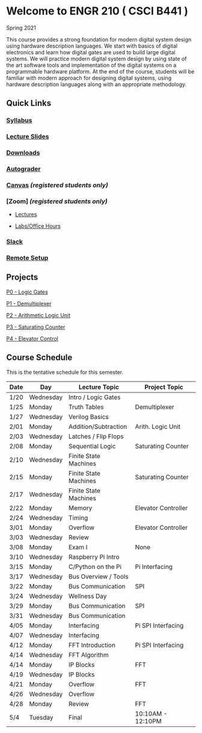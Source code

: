 
# Welcome to ENGR 210 ( CSCI B441 )

Spring 2021 

This course provides a strong foundation for modern digital system design using hardware description languages. We start with basics of digital electronics and learn how digital gates are used to build large digital systems. We will practice modern digital system design by using state of the art software tools and implementation of the digital systems on a programmable hardware platform.  At the end of the course, students will be familiar with modern approach for designing digital systems, using hardware description languages along with an appropriate methodology.

## Quick Links

### [Syllabus](syllabus.md)

### [Lecture Slides](http://github.com/engr210/lecture_slides)

### [Downloads](http://github.com/engr210/downloads) 

### [Autograder](https://autograder.sice.indiana.edu) 

### [Canvas](https://iu.instructure.com/courses/1947790) _(registered students only)_

### [Zoom] _(registered students only)_

 - [Lectures](https://iu.zoom.us/j/86581937943) 

 - [Labs/Office Hours](https://iu.zoom.us/j/89702983096)

### [Slack](engr210-sp21.slack.com)

### [Remote Setup](https://uisapp2.iu.edu/confluence-prd/pages/viewpage.action?pageId=280461906)
<!--
[RED Desktop](https://docs.google.com/document/d/1GuOK0B6Irj_u6LjxMiwTBXgFvxtb-kuTXEFyj7-wQYI)
-->

## Projects

<!-- [P0 - Vivado
Tutorial](https://docs.google.com/document/d/1ydtvsCJaGSUWNMd3byvegsMfa6kRY8q1nOXQNVc5FVE)
-->

[P0 - Logic Gates](https://docs.google.com/document/d/1OZPhRJoNW6variLEV1iyCQ5HWxGvJrfiC3c3eMZx8vo)

[P1 - Demultiplexer](https://docs.google.com/document/d/1o02Y2rexq2IHROQaUYS6GD_TwUbfTaikeP8ysp6FJi8)

[P2 - Arithmetic Logic Unit](https://docs.google.com/document/d/1uhQR3LDZLIDAheTqNy58HJ456uEFfEh4IH7j1ZReyHM/edit?usp=sharing)

<!-- [P3 - Countdown
Timer](https://docs.google.com/document/d/1HnWBiIqMQZvTv-P2DLUMM38fX2hg8FhBwA005HwC-YI/edit?usp=sharing)
-->
[P3 - Saturating Counter](https://docs.google.com/document/d/1JLgk0VguSrih_h3BsMyMtInTJ4Qrl--Hv2jkxK4chZw)

[P4 - Elevator Control](https://docs.google.com/document/d/1IdqlRf4rqOpv0cBeurJ29rpMXwudnfIx8i1Z8IPmqxI/edit?usp=sharing)

<!--
[PX - UART](https://docs.google.com/document/d/1dxm55Ct0wDpdce9y02u2D1DiFJ1YpZUdxzTfeGLi05A/edit?usp=sharing)

[PY - Postfix Calculator](https://docs.google.com/document/d/1ApDEDIPBYUmE_dggMogTmvb7Bb1qxodMbxjTzoPfIqs/edit?usp=sharing)
-->

## Course Schedule

This is the tentative schedule for this semester.

| Date  |   Day     | Lecture Topic         |  Project Topic    | 
| --    |  -----    |   -----               |     -----         | 
| 1/20  | Wednesday | Intro / Logic Gates   |                   |
| 1/25  | Monday    | Truth Tables          | Demultiplexer     |
| 1/27  | Wednesday | Verilog Basics        |                   |
| 2/01  | Monday    | Addition/Subtraction  | Arith. Logic Unit | 
| 2/03  | Wednesday | Latches / Flip Flops  |                   |
| 2/08  | Monday    | Sequential Logic      | Saturating Counter|
| 2/10  | Wednesday | Finite State Machines |                   |
| 2/15  | Monday    | Finite State Machines | Saturating Counter| 
| 2/17  | Wednesday | Finite State Machines |                   |
| 2/22  | Monday    | Memory                | Elevator Controller | 
| 2/24  | Wednesday | Timing                |                   |
| 3/01  | Monday    | Overflow              | Elevator Controller |
| 3/03  | Wednesday | Review                |                   |
| 3/08  | Monday    | Exam I                | None              |
| 3/10  | Wednesday | Raspberry Pi Intro    |                   |
| 3/15  | Monday    | C/Python on the Pi    | Pi Interfacing    |
| 3/17  | Wednesday | Bus Overview / Tools  |                   |
| 3/22  | Monday    | Bus Communication     | SPI               |
| 3/24  | Wednesday | Wellness Day          |                   | 
| 3/29  | Monday    | Bus Communication     | SPI               |
| 3/31  | Wednesday | Bus Communication     |                   |
| 4/05  | Monday    | Interfacing           | Pi SPI Interfacing| 
| 4/07  | Wednesday | Interfacing           |                   |
| 4/12  | Monday    | FFT Introduction      | Pi SPI Interfacing|
| 4/14  | Wednesday | FFT Algorithm         |                   |
| 4/14  | Monday    | IP Blocks             | FFT               |
| 4/19  | Wednesday | IP Blocks             |                   |
| 4/21  | Monday    | Overflow              | FFT               |
| 4/26  | Wednesday | Overflow              |                   | 
| 4/28  | Monday    | Review                | FFT               | 
| 5/4   | Tuesday   | Final                 | 10:10AM - 12:10PM | 

